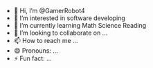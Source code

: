 - 👋 Hi, I’m @GamerRobot4
- 👀 I’m interested in software developing 
- 🌱 I’m currently learning Math Science Reading
- 💞️ I’m looking to collaborate on ...
- 📫 How to reach me ...
- 😄 Pronouns: ...
- ⚡ Fun fact: ...

<!---
GamerRobot4/GamerRobot4 is a ✨ special ✨ repository because its `README.md` (this file) appears on your GitHub profile.
You can click the Preview link to take a look at your changes.
--->
